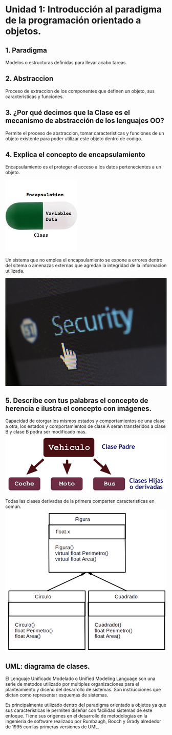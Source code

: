 # Unidad 1: Introducción al paradigma de la programación orientado a objetos.

## 1. Paradigma
Modelos o estructuras definidas para llevar acabo tareas.

## 2. Abstraccion
Proceso de extraccion de los componentes que definen un objeto, sus caracteristicas y funciones.

## 3. ¿Por qué decimos que la Clase es el mecanismo de abstracción de los lenguajes OO? 
Permite el proceso de abstraccion, tomar caracteristicas y funciones de un objeto existente para poder utilizar este objeto 
dentro de codigo.

## 4. Explica el concepto de encapsulamiento

Encapsulamiento es el proteger el acceso a los datos pertenecientes a un objeto.

![Encapsulado](/Tarea1/Encapsulation.jpg "Encapsulamiento")

Un sistema que no emplea el encapsulamiento se expone a errores dentro del sitema o amenazas externas que agredan la integridad 
de la informacion utilizada. 

![NEncapsulado](/Tarea1/security-protection-anti-virus-software-60504.jpeg "Sin encapsulamiento")

## 5. Describe con tus palabras el concepto de herencia e ilustra el concepto con imágenes.
Capacidad de otorgar los mismos estados y comportamientos de una clase a otra, los estados y comportamientos de clase A seran 
transferidos a clase B y clase B podra ser modificado mas.
![Herencia](/Tarea1/Herencia.gif)

Todas las clases derivadas de la primera comparten caracteristicas en comun.
![Herencia](/Tarea1/diagrama_de_objetos.png)


## UML: diagrama de clases.

El Lenguaje Unificado Modelado o Unified Modeling Language son una serie de metodos utilizado por multiples organizaciones para el planteamiento y diseño del desarrollo de sistemas. Son instrucciones que dictan como representar esquemas de sistemas.


Es principalmente utilizado dentro del paradigma orientado a objetos ya que sus caracteristicas le permiten diseñar con facilidad sistemas de este enfoque. Tiene sus origenes en el desarrollo de metodologias en la ingenieria de software realizado por Rumbaugh, Booch y Grady alrededor de 1995 con las primeras versiones de UML. 
